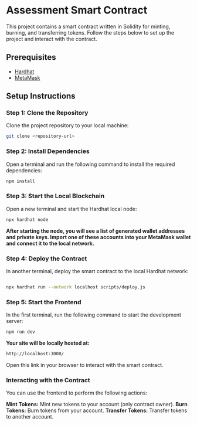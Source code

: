 # Assessment Smart Contract

This project contains a smart contract written in Solidity for minting, burning, and transferring tokens. Follow the steps below to set up the project and interact with the contract.

## Prerequisites
- [Hardhat](https://hardhat.org/)
- [MetaMask](https://metamask.io/)

## Setup Instructions

### Step 1: Clone the Repository

Clone the project repository to your local machine:

```sh
git clone <repository-url>
```


### Step 2: Install Dependencies
Open a terminal and run the following command to install the required dependencies:

``` sh
npm install
```

### Step 3: Start the Local Blockchain
Open a new terminal and start the Hardhat local node:

```sh
npx hardhat node
```

**After starting the node, you will see a list of generated wallet addresses and private keys. Import one of these accounts into your MetaMask wallet and connect it to the local network.**

### Step 4: Deploy the Contract
In another terminal, deploy the smart contract to the local Hardhat network:

```sh

npx hardhat run --network localhost scripts/deploy.js
```

### Step 5: Start the Frontend
In the first terminal, run the following command to start the development server:

```sh
npm run dev
```
**Your site will be locally hosted at:**
```sh
http://localhost:3000/
```
Open this link in your browser to interact with the smart contract.

### Interacting with the Contract
You can use the frontend to perform the following actions:

**Mint Tokens:** Mint new tokens to your account (only contract owner).
**Burn Tokens:** Burn tokens from your account.
**Transfer Tokens:** Transfer tokens to another account.

